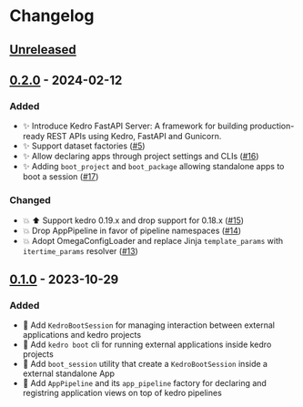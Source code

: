 # Changelog

## [Unreleased]

## [0.2.0] - 2024-02-12

### Added

-   :sparkles: Introduce Kedro FastAPI Server: A framework for building production-ready REST APIs using Kedro, FastAPI and Gunicorn.
-   :sparkles: Support dataset factories ([#5](https://github.com/takikadiri/kedro-boot/pull/5))
-   :sparkles: Allow declaring apps through project settings and CLIs ([#16](https://github.com/takikadiri/kedro-boot/pull/16))
-   :sparkles: Adding `boot_project` and `boot_package` allowing standalone apps to boot a session ([#17](https://github.com/takikadiri/kedro-boot/pull/17))

### Changed

-   :boom: :arrow_up: Support kedro 0.19.x and drop support for 0.18.x ([#15](https://github.com/takikadiri/kedro-boot/pull/15))
-   :boom: Drop AppPipeline in favor of pipeline namespaces ([#14](https://github.com/takikadiri/kedro-boot/pull/14))
-   :boom: Adopt OmegaConfigLoader and replace Jinja `template_params` with `itertime_params` resolver ([#13](https://github.com/takikadiri/kedro-boot/pull/13))

## [0.1.0] - 2023-10-29

### Added

-   :tada: Add `KedroBootSession` for managing interaction between external applications and kedro projects
-   :tada: Add `kedro boot` cli for running external applications inside kedro projects
-   :tada: Add `boot_session` utility that create a `KedroBootSession` inside a external standalone App 
-   :tada: Add `AppPipeline` and its `app_pipeline` factory for declaring and registring application views on top of kedro pipelines

[Unreleased]: https://github.com/takikadiri/kedro-boot/compare/0.2.0...HEAD

[0.2.0]: https://github.com/takikadiri/kedro-boot/compare/0.1.0...0.2.0

[0.1.0]: https://github.com/takikadiri/kedro-boot/compare/4126de2a96b11026644853cf49fdb4619269f18b...0.1.0
